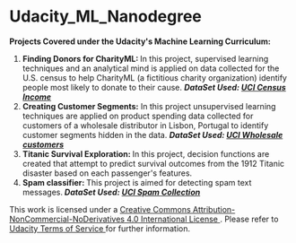 # Udacity_ML_Nanodegree

<b>Projects Covered under the Udacity's Machine Learning Curriculum:</b>

1. <b>Finding Donors for CharityML: </b> In this project, supervised learning techniques and an analytical mind is applied on data collected for the U.S. census to help CharityML (a fictitious charity organization) identify people most likely to donate to their cause.
 <b><i> DataSet Used: <a href = "https://archive.ics.uci.edu/ml/datasets/Census+Income" > UCI Census Income </a></i></b>
2. <b>Creating Customer Segments:</b> In this project unsupervised learning techniques are applied on product spending data collected for customers of a wholesale distributor in Lisbon, Portugal to identify customer segments hidden in the data. <b><i> DataSet Used: <a href = "https://archive.ics.uci.edu/ml/datasets/Wholesale+customers" > UCI Wholesale customers </a></i></b>
3. <b>Titanic Survival Exploration: </b> In this project, decision functions are created that attempt to predict survival outcomes from the 1912 Titanic disaster based on each passenger's features.
3. <b>Spam classifier: </b> This project is aimed for detecting spam text messages.<b><i> DataSet Used: <a href = "https://archive.ics.uci.edu/ml/datasets/SMS+Spam+Collection" > UCI Spam Collection </a></i></b> 


This work is licensed under a <a href= "https://creativecommons.org/licenses/by-nc-nd/4.0/"> Creative Commons Attribution-NonCommercial-NoDerivatives 4.0 International License </a>. Please refer to <a href="https://www.udacity.com/legal">Udacity Terms of Service </a>for further information.

